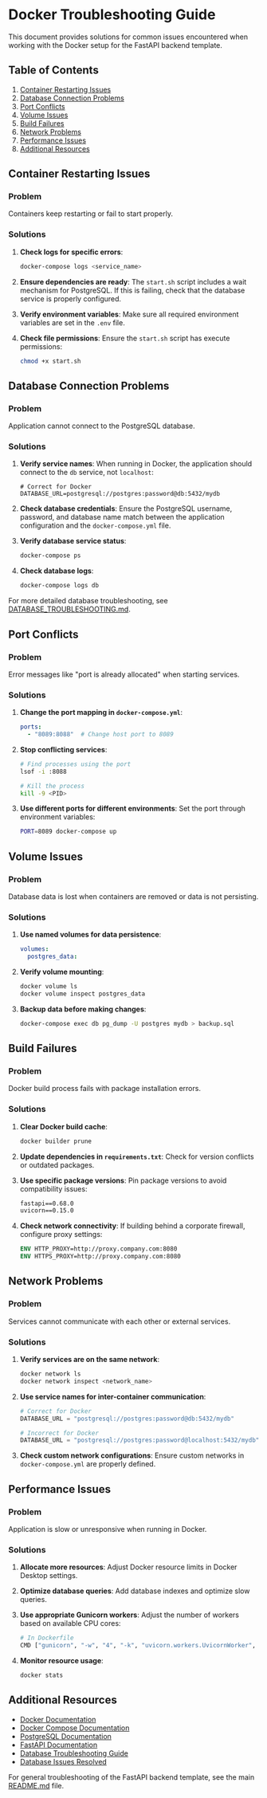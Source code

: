 # Docker Troubleshooting Guide

This document provides solutions for common issues encountered when working with the Docker setup for the FastAPI backend template.

## Table of Contents
1. [Container Restarting Issues](#container-restarting-issues)
2. [Database Connection Problems](#database-connection-problems)
3. [Port Conflicts](#port-conflicts)
4. [Volume Issues](#volume-issues)
5. [Build Failures](#build-failures)
6. [Network Problems](#network-problems)
7. [Performance Issues](#performance-issues)
8. [Additional Resources](#additional-resources)

## Container Restarting Issues

### Problem
Containers keep restarting or fail to start properly.

### Solutions
1. **Check logs for specific errors**:
   ```bash
   docker-compose logs <service_name>
   ```

2. **Ensure dependencies are ready**:
   The `start.sh` script includes a wait mechanism for PostgreSQL. If this is failing, check that the database service is properly configured.

3. **Verify environment variables**:
   Make sure all required environment variables are set in the `.env` file.

4. **Check file permissions**:
   Ensure the `start.sh` script has execute permissions:
   ```bash
   chmod +x start.sh
   ```

## Database Connection Problems

### Problem
Application cannot connect to the PostgreSQL database.

### Solutions
1. **Verify service names**:
   When running in Docker, the application should connect to the `db` service, not `localhost`:
   ```env
   # Correct for Docker
   DATABASE_URL=postgresql://postgres:password@db:5432/mydb
   ```

2. **Check database credentials**:
   Ensure the PostgreSQL username, password, and database name match between the application configuration and the `docker-compose.yml` file.

3. **Verify database service status**:
   ```bash
   docker-compose ps
   ```

4. **Check database logs**:
   ```bash
   docker-compose logs db
   ```

For more detailed database troubleshooting, see [DATABASE_TROUBLESHOOTING.md](DATABASE_TROUBLESHOOTING.md).

## Port Conflicts

### Problem
Error messages like "port is already allocated" when starting services.

### Solutions
1. **Change the port mapping in `docker-compose.yml`**:
   ```yaml
   ports:
     - "8089:8088"  # Change host port to 8089
   ```

2. **Stop conflicting services**:
   ```bash
   # Find processes using the port
   lsof -i :8088
   
   # Kill the process
   kill -9 <PID>
   ```

3. **Use different ports for different environments**:
   Set the port through environment variables:
   ```bash
   PORT=8089 docker-compose up
   ```

## Volume Issues

### Problem
Database data is lost when containers are removed or data is not persisting.

### Solutions
1. **Use named volumes for data persistence**:
   ```yaml
   volumes:
     postgres_data:
   ```

2. **Verify volume mounting**:
   ```bash
   docker volume ls
   docker volume inspect postgres_data
   ```

3. **Backup data before making changes**:
   ```bash
   docker-compose exec db pg_dump -U postgres mydb > backup.sql
   ```

## Build Failures

### Problem
Docker build process fails with package installation errors.

### Solutions
1. **Clear Docker build cache**:
   ```bash
   docker builder prune
   ```

2. **Update dependencies in `requirements.txt`**:
   Check for version conflicts or outdated packages.

3. **Use specific package versions**:
   Pin package versions to avoid compatibility issues:
   ```txt
   fastapi==0.68.0
   uvicorn==0.15.0
   ```

4. **Check network connectivity**:
   If building behind a corporate firewall, configure proxy settings:
   ```dockerfile
   ENV HTTP_PROXY=http://proxy.company.com:8080
   ENV HTTPS_PROXY=http://proxy.company.com:8080
   ```

## Network Problems

### Problem
Services cannot communicate with each other or external services.

### Solutions
1. **Verify services are on the same network**:
   ```bash
   docker network ls
   docker network inspect <network_name>
   ```

2. **Use service names for inter-container communication**:
   ```python
   # Correct for Docker
   DATABASE_URL = "postgresql://postgres:password@db:5432/mydb"
   
   # Incorrect for Docker
   DATABASE_URL = "postgresql://postgres:password@localhost:5432/mydb"
   ```

3. **Check custom network configurations**:
   Ensure custom networks in `docker-compose.yml` are properly defined.

## Performance Issues

### Problem
Application is slow or unresponsive when running in Docker.

### Solutions
1. **Allocate more resources**:
   Adjust Docker resource limits in Docker Desktop settings.

2. **Optimize database queries**:
   Add database indexes and optimize slow queries.

3. **Use appropriate Gunicorn workers**:
   Adjust the number of workers based on available CPU cores:
   ```bash
   # In Dockerfile
   CMD ["gunicorn", "-w", "4", "-k", "uvicorn.workers.UvicornWorker", "main:app", "--bind", "0.0.0.0:8088"]
   ```

4. **Monitor resource usage**:
   ```bash
   docker stats
   ```

## Additional Resources

- [Docker Documentation](https://docs.docker.com/)
- [Docker Compose Documentation](https://docs.docker.com/compose/)
- [PostgreSQL Documentation](https://www.postgresql.org/docs/)
- [FastAPI Documentation](https://fastapi.tiangolo.com/)
- [Database Troubleshooting Guide](DATABASE_TROUBLESHOOTING.md)
- [Database Issues Resolved](DATABASE_ISSUES_RESOLVED.md)

For general troubleshooting of the FastAPI backend template, see the main [README.md](README.md) file.